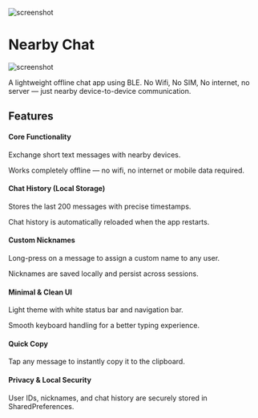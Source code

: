 ![screenshot](https://github.com/AntorPi314/SOSBlue/blob/main/app/src/main/res/mipmap-xxhdpi/ic_launcher.png)
# Nearby Chat

![screenshot](https://github.com/AntorPi314/SOSBlue/blob/main/screenshot/data_flow_nearby_chat.png)





A lightweight offline chat app using BLE.
No Wifi, No SIM, No internet, no server — just nearby device-to-device communication.

## Features

#### Core Functionality

Exchange short text messages with nearby devices.

Works completely offline — no wifi, no internet or mobile data required.

#### Chat History (Local Storage)

Stores the last 200 messages with precise timestamps.

Chat history is automatically reloaded when the app restarts.

#### Custom Nicknames

Long-press on a message to assign a custom name to any user.

Nicknames are saved locally and persist across sessions.

#### Minimal & Clean UI

Light theme with white status bar and navigation bar.

Smooth keyboard handling for a better typing experience.

#### Quick Copy

Tap any message to instantly copy it to the clipboard.

#### Privacy & Local Security

User IDs, nicknames, and chat history are securely stored in SharedPreferences.
